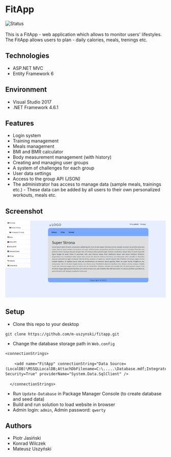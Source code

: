 # FitApp
![Status](https://img.shields.io/badge/Status-DONE-green.svg)<br/><br/>
This is a FitApp - web application which allows to monitor users' lifestyles. 
The FitApp allows users to plan - daily calories, meals, trenings etc.

## Technologies
* ASP.NET MVC
* Entity Framework 6

## Environment
* Visual Studio 2017
* .NET Framework 4.6.1

## Features
* Login system
* Training management
* Meals management
* BMI and BMR calculator
* Body measurement management (with history)
* Creating and managing user groups
* A system of challenges for each group
* User data settings
* Access to the group API (JSON)
* The administrator has access to manage data (sample meals, trainings etc.) - These data can be added by all users to their own
personalized workouts, meals etc.

## Screenshot
![Home](./screenshots/1.png)

## Setup
* Clone this repo to your desktop
```
git clone https://github.com/m-uszynski/fitapp.git
```
* Change the database storage path in `Web.config`
```
<connectionStrings>

    <add name="FitApp" connectionString="Data Source=(LocalDB)\MSSQLLocalDB;AttachDbFilename=C:\.....\Database.mdf;Integrated Security=True" providerName="System.Data.SqlClient" />
    
  </connectionStrings>
```
* Run `Update-Database` in Package Manager Console (to create database and seed data)
* Build and run solution to load website in browser
* Admin login: `admin`, Admin password: `qwerty`

## Authors
* Piotr Jasiński
* Konrad Wilczek
* Mateusz Uszyński
